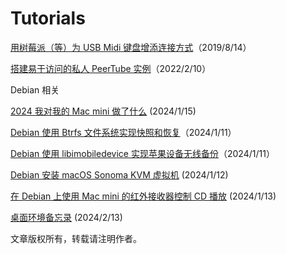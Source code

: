 # Tutorials

[用树莓派（等）为 USB Midi 键盘增添连接方式](MidiPi/index.md)（2019/8/14）

[搭建易于访问的私人 PeerTube 实例](PeerTube/index.md)（2022/2/10）

Debian 相关

[2024 我对我的 Mac mini 做了什么](Debian/index.md) (2024/1/15)

[Debian 使用 Btrfs 文件系统实现快照和恢复](Debian/btrfs.md)（2024/1/11）

[Debian 使用 libimobiledevice 实现苹果设备无线备份](Debian/libimobiledevice.md)（2024/1/11）

[Debian 安装 macOS Sonoma KVM 虚拟机](Debian/osx-kvm.md) (2024/1/12)

[在 Debian 上使用 Mac mini 的红外接收器控制 CD 播放](Debian/cd-player.md) (2024/1/13)

[桌面环境备忘录](Debian/desktop.md) (2024/2/13)

文章版权所有，转载请注明作者。
